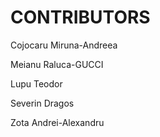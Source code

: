 # CONTRIBUTORS

Cojocaru Miruna-Andreea
                
Meianu Raluca-GUCCI
                
Lupu Teodor

Severin Dragos
                
Zota Andrei-Alexandru
